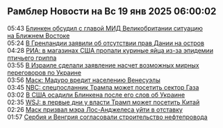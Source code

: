 <h2>Рамблер Новости на Вс 19 янв 2025 06:00:02</h2>
<div class="rssn table">
  <span class="smaller gray hspace">05:43</span> <a class="nodecor" href="https://news.rambler.ru/world/54067255-blinken-obsudil-s-glavoy-mid-velikobritanii-situatsiyu-na-blizhnem-vostoke/">Блинкен обсудил с главой МИД Великобритании ситуацию на Ближнем Востоке</a>
</div>
<div class="rssn table">
  <span class="smaller gray hspace">05:24</span> <a class="nodecor" href="https://news.rambler.ru/world/54064275-v-grenlandii-zayavili-ob-otsutstvii-prav-danii-na-ostrov/">В Гренландии заявили об отсутствии прав Дании на остров</a>
</div>
<div class="rssn table">
  <span class="smaller gray hspace">04:28</span> <a class="nodecor" href="https://news.rambler.ru/world/54067211-ria-v-magazinah-ssha-propali-kurinye-yaytsa-iz-za-epidemii-ptichego-grippa/">РИА: в магазинах США пропали куриные яйца из-за эпидемии птичьего гриппа</a>
</div>
<div class="rssn table">
  <span class="smaller gray hspace">03:55</span> <a class="nodecor" href="https://news.rambler.ru/world/54064171-v-izraile-sdelali-zayavlenie-naschet-vozmozhnyh-mirnyh-peregovorov-po-ukraine/">В Израиле сделали заявление насчет возможных мирных переговоров по Украине</a>
</div>
<div class="rssn table">
  <span class="smaller gray hspace">03:56</span> <a class="nodecor" href="https://news.rambler.ru/world/54067195-mask-maduro-vredit-naseleniyu-venesuely/">Маск: Мадуро вредит населению Венесуэлы</a>
</div>
<div class="rssn table">
  <span class="smaller gray hspace">03:45</span> <a class="nodecor" href="https://news.rambler.ru/world/54067193-nbc-spetsposlannik-trampa-mozhet-posetit-sektor-gaza/">NBC: спецпосланник Трампа может посетить сектор Газа</a>
</div>
<div class="rssn table">
  <span class="smaller gray hspace">03:02</span> <a class="nodecor" href="https://news.rambler.ru/world/54067153-v-ssha-osadili-blinkena-posle-ego-slov-ob-ukraine/">В США осадили Блинкена после его слов об Украине</a>
</div>
<div class="rssn table">
  <span class="smaller gray hspace">02:35</span> <a class="nodecor" href="https://news.rambler.ru/world/54067138-wsj-v-pervye-dni-u-vlasti-tramp-mozhet-posetit-kitay/">WSJ: в первые дни у власти Трамп может посетить Китай</a>
</div>
<div class="rssn table">
  <span class="smaller gray hspace">02:26</span> <a class="nodecor" href="https://news.rambler.ru/world/54066087-mask-prizval-mera-los-andzhelesa-uyti-v-otstavku/">Маск призвал мэра Лос-Анджелеса уйти в отставку</a>
</div>
<div class="rssn table">
  <span class="smaller gray hspace">01:57</span> <a class="nodecor" href="https://news.rambler.ru/world/54067115-serbiya-i-vengriya-soglasovali-stroitelstvo-nefteprovoda/">Сербия и Венгрия согласовали строительство нефтепровода</a>
</div>